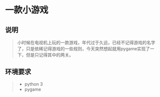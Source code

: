 # 一款小游戏

## 说明
> 小时候在电视机上玩的一款游戏，年代过于久远，已经不记得游戏的名字了，只是依稀记得游戏的一些规则，今天突然想起就用pygame实现了一下，但是只记得其中的两关。

## 环境要求
> - python 3   
> - pygame

